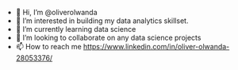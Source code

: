 - 👋 Hi, I’m @oliverolwanda
- 👀 I’m interested in building my data analytics skillset.
- 🌱 I’m currently learning data science
- 💞️ I’m looking to collaborate on any data science projects
- 📫 How to reach me https://www.linkedin.com/in/oliver-olwanda-28053376/

<!---
oliverolwanda/oliverolwanda is a ✨ special ✨ repository because its `README.md` (this file) appears on your GitHub profile.
You can click the Preview link to take a look at your changes.
--->
